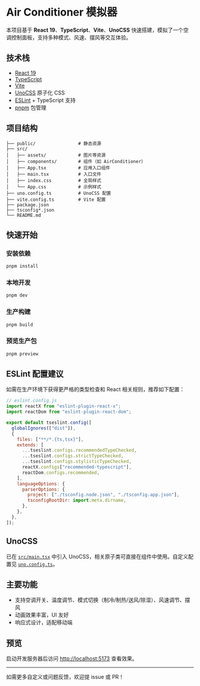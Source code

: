 # Air Conditioner 模拟器

本项目基于 **React 19**、**TypeScript**、**Vite**、**UnoCSS** 快速搭建，模拟了一个空调控制面板，支持多种模式、风速、摆风等交互体验。

## 技术栈

- [React 19](https://react.dev/)
- [TypeScript](https://www.typescriptlang.org/)
- [Vite](https://vitejs.dev/)
- [UnoCSS](https://unocss.dev/) 原子化 CSS
- [ESLint](https://eslint.org/) + TypeScript 支持
- [pnpm](https://pnpm.io/) 包管理

## 项目结构

```
├── public/                # 静态资源
├── src/
│   ├── assets/            # 图片等资源
│   ├── components/        # 组件（如 AirConditioner）
│   ├── App.tsx            # 应用入口组件
│   ├── main.tsx           # 入口文件
│   ├── index.css          # 全局样式
│   └── App.css            # 示例样式
├── uno.config.ts          # UnoCSS 配置
├── vite.config.ts         # Vite 配置
├── package.json
├── tsconfig*.json
└── README.md
```

## 快速开始

### 安装依赖

```sh
pnpm install
```

### 本地开发

```sh
pnpm dev
```

### 生产构建

```sh
pnpm build
```

### 预览生产包

```sh
pnpm preview
```

## ESLint 配置建议

如需在生产环境下获得更严格的类型检查和 React 相关规则，推荐如下配置：

```js
// eslint.config.js
import reactX from "eslint-plugin-react-x";
import reactDom from "eslint-plugin-react-dom";

export default tseslint.config([
  globalIgnores(["dist"]),
  {
    files: ["**/*.{ts,tsx}"],
    extends: [
      ...tseslint.configs.recommendedTypeChecked,
      ...tseslint.configs.strictTypeChecked,
      ...tseslint.configs.stylisticTypeChecked,
      reactX.configs["recommended-typescript"],
      reactDom.configs.recommended,
    ],
    languageOptions: {
      parserOptions: {
        project: ["./tsconfig.node.json", "./tsconfig.app.json"],
        tsconfigRootDir: import.meta.dirname,
      },
    },
  },
]);
```

## UnoCSS

已在 [`src/main.tsx`](src/main.tsx) 中引入 UnoCSS，相关原子类可直接在组件中使用。自定义配置见 [`uno.config.ts`](uno.config.ts)。

## 主要功能

- 支持空调开关、温度调节、模式切换（制冷/制热/送风/除湿）、风速调节、摆风
- 动画效果丰富，UI 友好
- 响应式设计，适配移动端

## 预览

启动开发服务器后访问 [http://localhost:5173](http://localhost:5173) 查看效果。

---

如需更多自定义或问题反馈，欢迎提 issue 或 PR！
